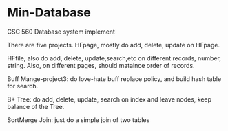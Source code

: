 # Min-Database
CSC 560 Database system implement

There are five projects. HFpage, mostly do add, delete, update on HFpage.

HFfile, also do add, delete, update,search,etc on different records, number, string. Also, on different pages, should mataince order of records.

Buff Mange-project3: do love-hate buff replace policy, and build hash table for search. 

B+ Tree: do add, delete, update, search on index and leave nodes, keep balance of the Tree.

SortMerge Join: just do a simple join of two tables

